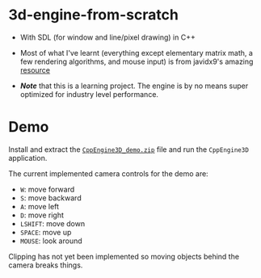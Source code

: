 # 3d-engine-from-scratch
- With SDL (for window and line/pixel drawing) in C++

- Most of what I've learnt (everything except elementary matrix math, a few rendering algorithms, and mouse input) is from javidx9's amazing [resource](https://www.youtube.com/watch?v=ih20l3pJoeU&list=RDCMUC-yuWVUplUJZvieEligKBkA&index=3)


- _**Note**_ that this is a learning project. The engine is by no means super optimized for industry level performance.

# Demo
Install and extract the [`CppEngine3D_demo.zip`](https://github.com/SeanJxie/3d-engine-from-scratch/blob/main/CppEngine3D_demo.zip?raw=true) file and run the `CppEngine3D` application.

The current implemented camera controls for the demo are:
- `W`: move forward
- `S`: move backward
- `A`: move left
- `D`: move right
- `LSHIFT`: move down
- `SPACE`: move up
- `MOUSE`: look around

Clipping has not yet been implemented so moving objects behind the camera breaks things.


